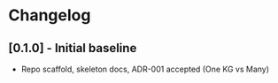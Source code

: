 # Changelog
## [0.1.0] - Initial baseline
- Repo scaffold, skeleton docs, ADR-001 accepted (One KG vs Many)
